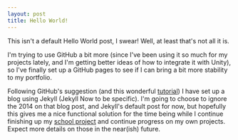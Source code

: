 ```yaml
---
layout: post
title: Hello World!
---
```


This isn't a default Hello World post, I swear! Well, at least that's not all it is.

I'm trying to use GitHub a bit more (since I've been using it so much for my projects lately, and I'm getting better ideas of how to integrate it with Unity), so I've finally set up a GitHub pages to see if I can bring a bit more stability to my portfolio.

Following GitHub's suggestion (and this wonderful [tutorial](https://www.smashingmagazine.com/2014/08/build-blog-jekyll-github-pages/)) I have set up a blog using Jekyll (Jekyll Now to be specific). I'm going to choose to ignore the 2014 on that blog post, and Jekyll's default post for now, but hopefully this gives me a nice functional solution for the time being while I continue finishing up my [school project](https://github.com/LoremIpsumUCD23/HoloLens-Translator) and continue progress on my own projects. Expect more details on those in the near(ish) future.